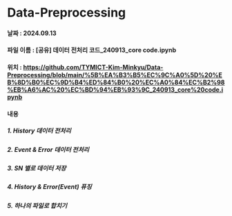 # Data-Preprocessing
#### 날짜 : 2024.09.13 
#### 파일 이름 : [공유] 데이터 전처리 코드_240913_core code.ipynb
#### 위치 : https://github.com/TYMICT-Kim-Minkyu/Data-Preprocessing/blob/main/%5B%EA%B3%B5%EC%9C%A0%5D%20%EB%8D%B0%EC%9D%B4%ED%84%B0%20%EC%A0%84%EC%B2%98%EB%A6%AC%20%EC%BD%94%EB%93%9C_240913_core%20code.ipynb
#### 내용
##### 1. History 데이터 전처리
##### 2. Event & Error 데이터 전처리
##### 3. SN 별로 데이터 저장
##### 4. History & Error(Event) 퓨징
##### 5. 하나의 파일로 합치기
